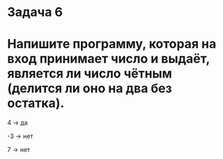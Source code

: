 # Задача 6 #

# Напишите программу, которая на вход принимает число и выдаёт, является ли число чётным (делится ли оно на два без остатка). #

4 -> да

-3 -> нет

7 -> нет